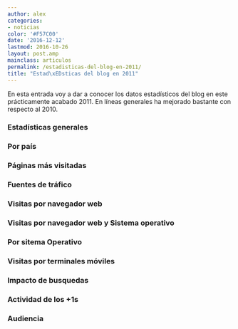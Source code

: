```yaml
---
author: alex
categories:
- noticias
color: '#F57C00'
date: '2016-12-12'
lastmod: 2016-10-26
layout: post.amp
mainclass: articulos
permalink: /estadisticas-del-blog-en-2011/
title: "Estad\xEDsticas del blog en 2011"
---
```


En esta entrada voy a dar a conocer los datos estadísticos del blog en este prácticamente acabado 2011. En líneas generales ha mejorado bastante con respecto al 2010.

### Estadísticas generales

<figure>
	<amp-img on="tap:lightbox1" role="button" tabindex="0" layout="responsive"  height="281" width="400" src="https://4.bp.blogspot.com/-EMdVRpJjx2w/TvuRkE82FhI/AAAAAAAACBA/tYkT8PSbBmo/s400/Screenshot.png"></amp-img>
</figure>

<!--more--><!--ad-->

### Por país

<figure>
	<amp-img on="tap:lightbox1" role="button" tabindex="0" layout="responsive"  height="122" width="400" src="https://3.bp.blogspot.com/-2Ie-OUtriWc/TvuR1kyH4HI/AAAAAAAACBM/_Jr_XzGGWs0/s400/Screenshot-1.png"></amp-img>
</figure>

### Páginas más visitadas

<figure>
	<amp-img on="tap:lightbox1" role="button" tabindex="0" layout="responsive"  height="226" width="400" src="https://3.bp.blogspot.com/-5nYyXGYUbp0/TvuSJZEA2YI/AAAAAAAACBY/m5SA-Dy4Aeg/s400/Screenshot-2.png"></amp-img>
</figure>

### Fuentes de tráfico

<figure>
	<amp-img on="tap:lightbox1" role="button" tabindex="0" layout="responsive"  height="208" width="400" src="https://4.bp.blogspot.com/-jNgLiS6mNVE/TvuSWiGw3LI/AAAAAAAACBk/7YF94gpdI3Y/s400/Screenshot-3.png"></amp-img>
</figure>

### Visitas por navegador web

<figure>
	<amp-img on="tap:lightbox1" role="button" tabindex="0" layout="responsive"  height="124" width="400" src="https://1.bp.blogspot.com/-sLBq4c0Fiig/TvuSlXz2OaI/AAAAAAAACBw/weyxrwPqagU/s400/Screenshot-5.png"></amp-img>
</figure>

### Visitas por navegador web y Sistema operativo

<figure>
	<amp-img on="tap:lightbox1" role="button" tabindex="0" layout="responsive"  height="123" width="400" src="https://1.bp.blogspot.com/-_NvVI1FYUtA/TvuSt2DQ7jI/AAAAAAAACB8/rKhLANAh7rU/s400/Screenshot-7.png"></amp-img>
</figure>

### Por sitema Operativo

<figure>
	<amp-img on="tap:lightbox1" role="button" tabindex="0" layout="responsive"  height="121" width="400" src="https://4.bp.blogspot.com/-IZ14L0eSkEc/TvuS5CRyB2I/AAAAAAAACCI/fE-nd7o7ZvY/s400/Screenshot-6.png"></amp-img>
</figure>

### Visitas por terminales móviles

<figure>
	<amp-img on="tap:lightbox1" role="button" tabindex="0" layout="responsive"  height="179" width="400" src="https://4.bp.blogspot.com/-nXz2W9vrKSE/TvuTBJ8awPI/AAAAAAAACCU/QBiPctGrzko/s400/Screenshot-4.png"></amp-img>
</figure>

### Impacto de busquedas

<figure>
	<amp-img on="tap:lightbox1" role="button" tabindex="0" layout="responsive"  height="90" width="400" src="https://1.bp.blogspot.com/-JrG2ihjTojA/TvxphZqdd2I/AAAAAAAACCk/_XWrpKNjRf8/s400/Screenshot.png"></amp-img>
</figure>

### Actividad de los +1s

<figure>
	<amp-img on="tap:lightbox1" role="button" tabindex="0" layout="responsive"  height="105" width="400" src="https://1.bp.blogspot.com/-V7-XwQ2Djc8/TvxpmwKz7hI/AAAAAAAACCw/gzrh_mLTK3k/s400/Screenshot-1.png"></amp-img>
</figure>

### Audiencia

<figure>
	<amp-img on="tap:lightbox1" role="button" tabindex="0" layout="responsive"  height="86" width="400" src="https://1.bp.blogspot.com/-hjIQHHBnFlM/TvxpmxavjQI/AAAAAAAACC8/j6inzd3a6iI/s400/Screenshot-2.png"></amp-img>
</figure>